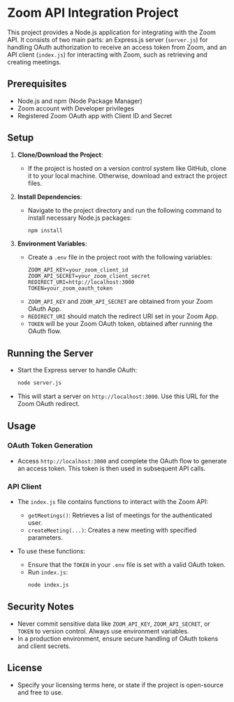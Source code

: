 # Zoom API Integration Project

This project provides a Node.js application for integrating with the Zoom API. It consists of two main parts: an Express.js server (`server.js`) for handling OAuth authorization to receive an access token from Zoom, and an API client (`index.js`) for interacting with Zoom, such as retrieving and creating meetings.

## Prerequisites

- Node.js and npm (Node Package Manager)
- Zoom account with Developer privileges
- Registered Zoom OAuth app with Client ID and Secret

## Setup

1. **Clone/Download the Project**:
   - If the project is hosted on a version control system like GitHub, clone it to your local machine. Otherwise, download and extract the project files.

2. **Install Dependencies**:
   - Navigate to the project directory and run the following command to install necessary Node.js packages:
     ```bash
     npm install
     ```

3. **Environment Variables**:
   - Create a `.env` file in the project root with the following variables:
     ```
     ZOOM_API_KEY=your_zoom_client_id
     ZOOM_API_SECRET=your_zoom_client_secret
     REDIRECT_URI=http://localhost:3000
     TOKEN=your_zoom_oauth_token
     ```
   - `ZOOM_API_KEY` and `ZOOM_API_SECRET` are obtained from your Zoom OAuth App.
   - `REDIRECT_URI` should match the redirect URI set in your Zoom App.
   - `TOKEN` will be your Zoom OAuth token, obtained after running the OAuth flow.

## Running the Server

- Start the Express server to handle OAuth:
  ```bash
  node server.js
  ```
- This will start a server on `http://localhost:3000`. Use this URL for the Zoom OAuth redirect.

## Usage

### OAuth Token Generation

- Access `http://localhost:3000` and complete the OAuth flow to generate an access token. This token is then used in subsequent API calls.

### API Client

- The `index.js` file contains functions to interact with the Zoom API:
  - `getMeetings()`: Retrieves a list of meetings for the authenticated user.
  - `createMeeting(...)`: Creates a new meeting with specified parameters.

- To use these functions:
  - Ensure that the `TOKEN` in your `.env` file is set with a valid OAuth token.
  - Run `index.js`:
    ```bash
    node index.js
    ```

## Security Notes

- Never commit sensitive data like `ZOOM_API_KEY`, `ZOOM_API_SECRET`, or `TOKEN` to version control. Always use environment variables.
- In a production environment, ensure secure handling of OAuth tokens and client secrets.

## License

- Specify your licensing terms here, or state if the project is open-source and free to use.